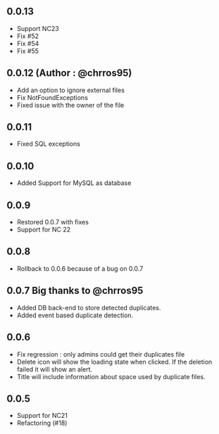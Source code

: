 ## 0.0.13 
- Support NC23
- Fix #52
- Fix #54
- Fix #55
## 0.0.12 (Author : @chrros95)
- Add an option to ignore external files
- Fix NotFoundExceptions
- Fixed issue with the owner of the file
## 0.0.11
- Fixed SQL exceptions
## 0.0.10
- Added Support for MySQL as database
## 0.0.9

- Restored 0.0.7 with fixes
- Support for NC 22
## 0.0.8

- Rollback to 0.0.6 because of a bug on 0.0.7

## 0.0.7 Big thanks to @chrros95

- Added DB back-end to store detected duplicates.
- Added event based duplicate detection.
## 0.0.6

* Fix regression : only admins could get their duplicates file
* Delete icon will show the loading state when clicked. If the deletion failed it will show an alert.
* Title will include information about space used by duplicate files.


## 0.0.5

* Support for NC21
* Refactoring (#18)
